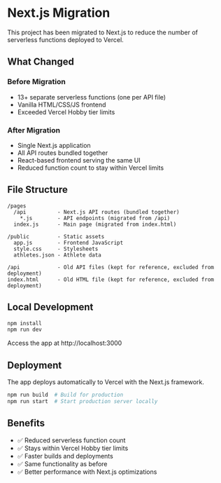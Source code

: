 # Next.js Migration

This project has been migrated to Next.js to reduce the number of serverless functions deployed to Vercel.

## What Changed

### Before Migration
- 13+ separate serverless functions (one per API file)
- Vanilla HTML/CSS/JS frontend
- Exceeded Vercel Hobby tier limits

### After Migration
- Single Next.js application
- All API routes bundled together
- React-based frontend serving the same UI
- Reduced function count to stay within Vercel limits

## File Structure

```
/pages
  /api          - Next.js API routes (bundled together)
    *.js        - API endpoints (migrated from /api)
  index.js      - Main page (migrated from index.html)

/public         - Static assets
  app.js        - Frontend JavaScript
  style.css     - Stylesheets
  athletes.json - Athlete data

/api            - Old API files (kept for reference, excluded from deployment)
index.html      - Old HTML file (kept for reference, excluded from deployment)
```

## Local Development

```bash
npm install
npm run dev
```

Access the app at http://localhost:3000

## Deployment

The app deploys automatically to Vercel with the Next.js framework.

```bash
npm run build  # Build for production
npm run start  # Start production server locally
```

## Benefits

- ✅ Reduced serverless function count
- ✅ Stays within Vercel Hobby tier limits
- ✅ Faster builds and deployments
- ✅ Same functionality as before
- ✅ Better performance with Next.js optimizations
